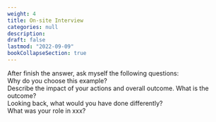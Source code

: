 ```yaml
---
weight: 4
title: On-site Interview
categories: null
description: 
draft: false
lastmod: "2022-09-09"
bookCollapseSection: true
---
```


After finish the answer, ask myself the following questions:  
Why do you choose this example?  
Describe the impact of your actions and overall outcome.
What is the outcome?  
Looking back, what would you have done differently?  
What was your role in xxx?  